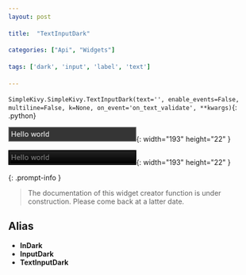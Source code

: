 ```yaml
---
layout: post

title:  "TextInputDark"

categories: ["Api", "Widgets"]

tags: ['dark', 'input', 'label', 'text']

---
```

`SimpleKivy.SimpleKivy.TextInputDark(text='', enable_events=False, multiline=False, k=None, on_event='on_text_validate', **kwargs)`{: .python}


![TextInputDark.png](assets/img/docs/TextInputDark.png){: width="193" height="22" }

![TextInputDark.2.png](assets/img/docs/TextInputDark.2.png){: width="193" height="22" }


{: .prompt-info }

> The documentation of this widget creator function is under construction. Please come back at a latter date.

Alias
-----
- **InDark**
- **InputDark**
- **TextInputDark**
